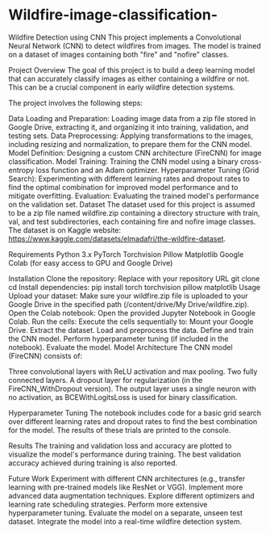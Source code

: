 # Wildfire-image-classification-

Wildfire Detection using CNN
This project implements a Convolutional Neural Network (CNN) to detect wildfires from images. The model is trained on a dataset of images containing both "fire" and "nofire" classes.

Project Overview
The goal of this project is to build a deep learning model that can accurately classify images as either containing a wildfire or not. This can be a crucial component in early wildfire detection systems.

The project involves the following steps:

Data Loading and Preparation: Loading image data from a zip file stored in Google Drive, extracting it, and organizing it into training, validation, and testing sets.
Data Preprocessing: Applying transformations to the images, including resizing and normalization, to prepare them for the CNN model.
Model Definition: Designing a custom CNN architecture (FireCNN) for image classification.
Model Training: Training the CNN model using a binary cross-entropy loss function and an Adam optimizer.
Hyperparameter Tuning (Grid Search): Experimenting with different learning rates and dropout rates to find the optimal combination for improved model performance and to mitigate overfitting.
Evaluation: Evaluating the trained model's performance on the validation set.
Dataset
The dataset used for this project is assumed to be a zip file named wildfire.zip containing a directory structure with train, val, and test subdirectories, each containing fire and nofire image classes. The dataset is on Kaggle website: https://www.kaggle.com/datasets/elmadafri/the-wildfire-dataset. 

Requirements
Python 3.x
PyTorch
Torchvision
Pillow
Matplotlib
Google Colab (for easy access to GPU and Google Drive)

Installation
Clone the repository:
Replace with your repository URL
git clone <your-repository-url>
cd <your-repository-directory>
Install dependencies:
pip install torch torchvision pillow matplotlib
Usage
Upload your dataset: Make sure your wildfire.zip file is uploaded to your Google Drive in the specified path (/content/drive/My Drive/wildfire.zip).
Open the Colab notebook: Open the provided Jupyter Notebook in Google Colab.
Run the cells: Execute the cells sequentially to:
Mount your Google Drive.
Extract the dataset.
Load and preprocess the data.
Define and train the CNN model.
Perform hyperparameter tuning (if included in the notebook).
Evaluate the model.
Model Architecture
The CNN model (FireCNN) consists of:

Three convolutional layers with ReLU activation and max pooling.
Two fully connected layers.
A dropout layer for regularization (in the FireCNN_WithDropout version).
The output layer uses a single neuron with no activation, as BCEWithLogitsLoss is used for binary classification.

Hyperparameter Tuning
The notebook includes code for a basic grid search over different learning rates and dropout rates to find the best combination for the model. The results of these trials are printed to the console.

Results
The training and validation loss and accuracy are plotted to visualize the model's performance during training. The best validation accuracy achieved during training is also reported.

Future Work
Experiment with different CNN architectures (e.g., transfer learning with pre-trained models like ResNet or VGG).
Implement more advanced data augmentation techniques.
Explore different optimizers and learning rate scheduling strategies.
Perform more extensive hyperparameter tuning.
Evaluate the model on a separate, unseen test dataset.
Integrate the model into a real-time wildfire detection system.
